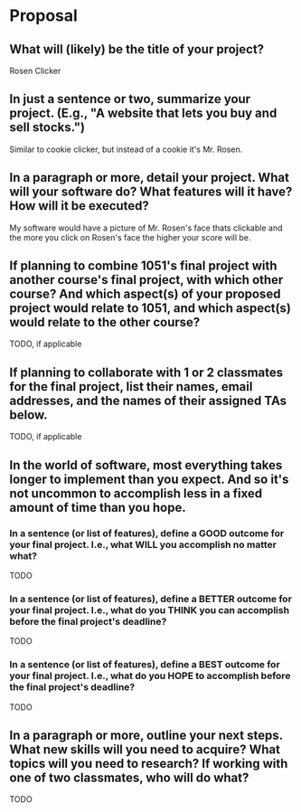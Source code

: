 # Proposal

## What will (likely) be the title of your project?
Rosen Clicker 


## In just a sentence or two, summarize your project. (E.g., "A website that lets you buy and sell stocks.")
Similar to cookie clicker, but instead of a cookie it's Mr. Rosen.


## In a paragraph or more, detail your project. What will your software do? What features will it have? How will it be executed?
My software would have a picture of Mr. Rosen's face thats clickable and the more you click on Rosen's face the higher your score will be. 

## If planning to combine 1051's final project with another course's final project, with which other course? And which aspect(s) of your proposed project would relate to 1051, and which aspect(s) would relate to the other course?

TODO, if applicable

## If planning to collaborate with 1 or 2 classmates for the final project, list their names, email addresses, and the names of their assigned TAs below.

TODO, if applicable

## In the world of software, most everything takes longer to implement than you expect. And so it's not uncommon to accomplish less in a fixed amount of time than you hope.

### In a sentence (or list of features), define a GOOD outcome for your final project. I.e., what WILL you accomplish no matter what?

TODO

### In a sentence (or list of features), define a BETTER outcome for your final project. I.e., what do you THINK you can accomplish before the final project's deadline?

TODO

### In a sentence (or list of features), define a BEST outcome for your final project. I.e., what do you HOPE to accomplish before the final project's deadline?

TODO

## In a paragraph or more, outline your next steps. What new skills will you need to acquire? What topics will you need to research? If working with one of two classmates, who will do what?

TODO
